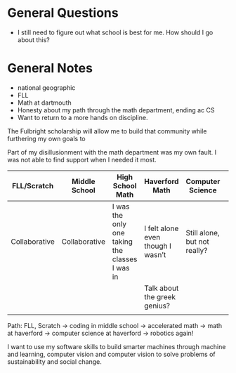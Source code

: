 # General Questions

- I still need to figure out what school is best for me. How should I go about this?


# General Notes

- national geographic
- FLL
- Math at dartmouth
- Honesty about my path through the math department, ending ac CS
- Want to return to a more hands on discipline.

The Fulbright scholarship will allow me to build that community while furthering my own goals to 

Part of my disillusionment with the math department was my own fault. I was not able to find support when I needed it most. 

| FLL/Scratch | Middle School | High School Math | Haverford Math | Computer Science |  |
| --- | --- | --- | --- | --- | --- |
| Collaborative | Collaborative | I was the only one taking the classes I was in | I felt alone even though I wasn’t  | Still alone, but not really? |  |
|  |  |  | Talk about the greek genius? |  |  |
|  |  |  |  |  |  |

Path: FLL, Scratch → coding in middle school → accelerated math → math at haverford → computer science at haverford → robotics again!

I want to use my software skills to build smarter machines through machine and learning, computer vision and computer vision to solve problems of sustainability and social change.